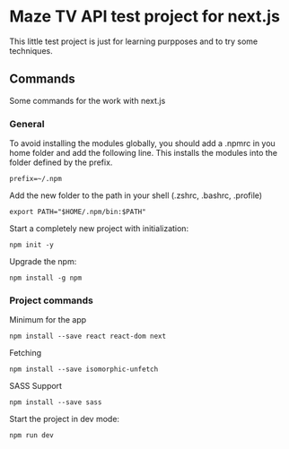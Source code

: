 # Maze TV API test project for next.js

This little test project is just for learning purpposes and to try some techniques.

## Commands

Some commands for the work with next.js

### General

To avoid installing the modules globally, you should add a .npmrc in you home folder and add the following line. This installs the modules into the folder defined by the prefix.
```shell script
prefix=~/.npm
```

Add the new folder to the path in your shell (.zshrc, .bashrc, .profile)
```shell script
export PATH="$HOME/.npm/bin:$PATH"
```

Start a completely new project with initialization:
```shell script
npm init -y
```

Upgrade the npm:
```shell script
npm install -g npm
```

### Project commands

Minimum for the app
```shell script
npm install --save react react-dom next
```

Fetching
```shell script
npm install --save isomorphic-unfetch
```

SASS Support
```shell script
npm install --save sass
```

Start the project in dev mode:
```shell script
npm run dev
```
